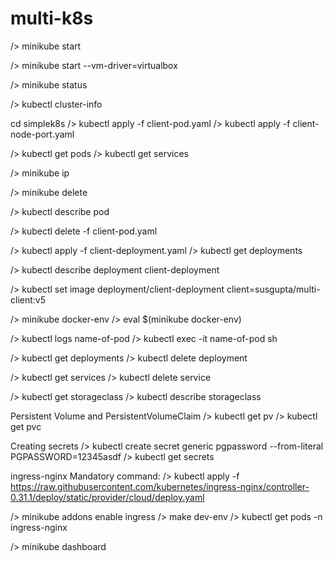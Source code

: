 # multi-k8s

/> minikube start

/> minikube start --vm-driver=virtualbox

/> minikube status

/> kubectl cluster-info

cd simplek8s
/> kubectl apply -f client-pod.yaml
/> kubectl apply -f client-node-port.yaml

/> kubectl get pods
/> kubectl get services
	
/> minikube ip

/> minikube delete

/> kubectl describe pod <pod-name>

/> kubectl delete -f client-pod.yaml


/> kubectl apply -f client-deployment.yaml
/> kubectl get deployments

/> kubectl describe deployment client-deployment

/> kubectl set image deployment/client-deployment client=susgupta/multi-client:v5

/> minikube docker-env
/> eval $(minikube docker-env)

/> kubectl logs name-of-pod
/> kubectl exec -it name-of-pod sh

/> kubectl get deployments
/> kubectl delete deployment <deployment-name>

/> kubectl get services
/> kubectl delete service <service-name>

/> kubectl get storageclass
/> kubectl describe storageclass


Persistent Volume and PersistentVolumeClaim
/> kubectl get pv
/> kubectl get pvc

Creating secrets
/> kubectl create secret generic pgpassword --from-literal PGPASSWORD=12345asdf
/> kubectl get secrets


ingress-nginx
Mandatory command: 
/> kubectl apply -f https://raw.githubusercontent.com/kubernetes/ingress-nginx/controller-0.31.1/deploy/static/provider/cloud/deploy.yaml

/> minikube addons enable ingress
/> make dev-env
/> kubectl get pods -n ingress-nginx


/> minikube dashboard
